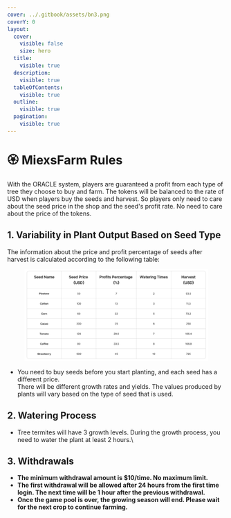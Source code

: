 ```yaml
---
cover: ../.gitbook/assets/bn3.png
coverY: 0
layout:
  cover:
    visible: false
    size: hero
  title:
    visible: true
  description:
    visible: true
  tableOfContents:
    visible: true
  outline:
    visible: true
  pagination:
    visible: true
---
```


# 🏵️ MiexsFarm Rules

With the ORACLE system, players are guaranteed a profit from each type of tree they choose to buy and farm. The tokens will be balanced to the rate of USD when players buy the seeds and harvest. So players only need to care about the seed price in the shop and the seed's profit rate. No need to care about the price of the tokens.

## **1.** Variability in Plant Output Based on Seed Type

The information about the price and profit percentage of seeds after harvest is calculated according to the following table:

<figure><img src="../.gitbook/assets/Untitled.png" alt=""><figcaption></figcaption></figure>

* You need to buy seeds before you start planting, and each seed has a different price. \
  There will be different growth rates and yields. The values produced by plants will vary based on the type of seed that is used.

## **2. Watering Process**

* Tree termites will have 3 growth levels. During the growth process, you need to water the plant at least 2 hours.\


## 3. Withdrawals

* **The minimum withdrawal amount is $10/time. No maximum limit.**
* **The first withdrawal will be allowed after 24 hours from the first time login. The next time will be 1 hour after the previous withdrawal.**
* **Once the game pool is over, the growing season will end. Please wait for the next crop to continue farming.**

